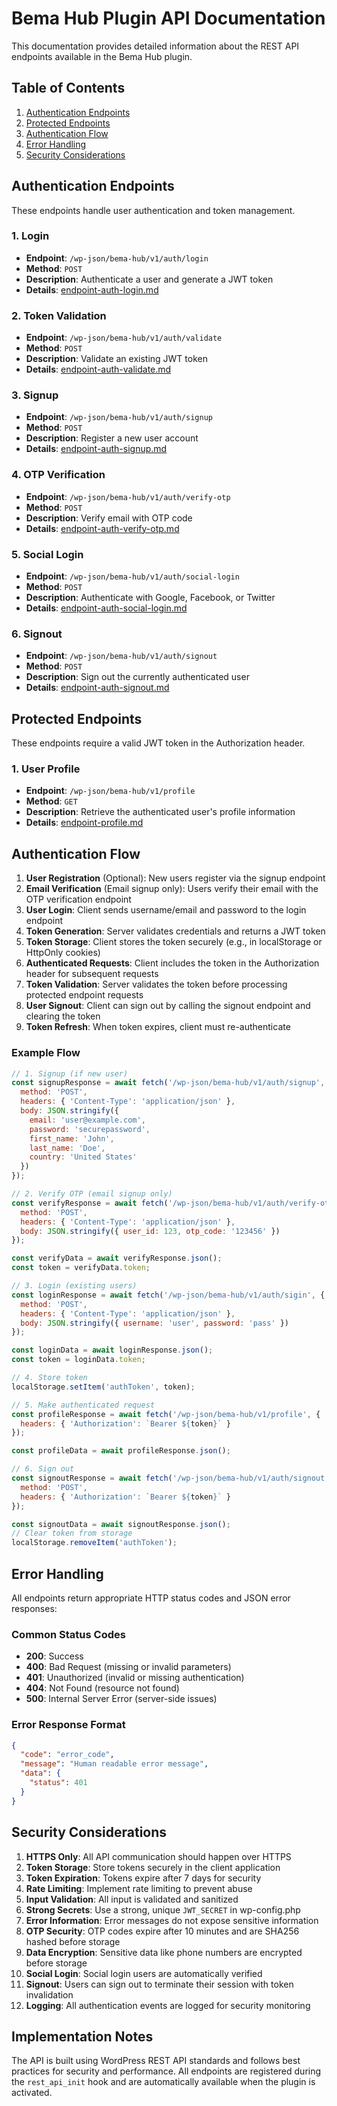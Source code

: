 # Bema Hub Plugin API Documentation

This documentation provides detailed information about the REST API endpoints available in the Bema Hub plugin.

## Table of Contents

1. [Authentication Endpoints](#authentication-endpoints)
2. [Protected Endpoints](#protected-endpoints)
3. [Authentication Flow](#authentication-flow)
4. [Error Handling](#error-handling)
5. [Security Considerations](#security-considerations)

## Authentication Endpoints

These endpoints handle user authentication and token management.

### 1. Login
- **Endpoint**: `/wp-json/bema-hub/v1/auth/login`
- **Method**: `POST`
- **Description**: Authenticate a user and generate a JWT token
- **Details**: [endpoint-auth-login.md](endpoint-auth-login.md)

### 2. Token Validation
- **Endpoint**: `/wp-json/bema-hub/v1/auth/validate`
- **Method**: `POST`
- **Description**: Validate an existing JWT token
- **Details**: [endpoint-auth-validate.md](endpoint-auth-validate.md)

### 3. Signup
- **Endpoint**: `/wp-json/bema-hub/v1/auth/signup`
- **Method**: `POST`
- **Description**: Register a new user account
- **Details**: [endpoint-auth-signup.md](endpoint-auth-signup.md)

### 4. OTP Verification
- **Endpoint**: `/wp-json/bema-hub/v1/auth/verify-otp`
- **Method**: `POST`
- **Description**: Verify email with OTP code
- **Details**: [endpoint-auth-verify-otp.md](endpoint-auth-verify-otp.md)

### 5. Social Login
- **Endpoint**: `/wp-json/bema-hub/v1/auth/social-login`
- **Method**: `POST`
- **Description**: Authenticate with Google, Facebook, or Twitter
- **Details**: [endpoint-auth-social-login.md](endpoint-auth-social-login.md)

### 6. Signout
- **Endpoint**: `/wp-json/bema-hub/v1/auth/signout`
- **Method**: `POST`
- **Description**: Sign out the currently authenticated user
- **Details**: [endpoint-auth-signout.md](endpoint-auth-signout.md)

## Protected Endpoints

These endpoints require a valid JWT token in the Authorization header.

### 1. User Profile
- **Endpoint**: `/wp-json/bema-hub/v1/profile`
- **Method**: `GET`
- **Description**: Retrieve the authenticated user's profile information
- **Details**: [endpoint-profile.md](endpoint-profile.md)

## Authentication Flow

1. **User Registration** (Optional): New users register via the signup endpoint
2. **Email Verification** (Email signup only): Users verify their email with the OTP verification endpoint
3. **User Login**: Client sends username/email and password to the login endpoint
4. **Token Generation**: Server validates credentials and returns a JWT token
5. **Token Storage**: Client stores the token securely (e.g., in localStorage or HttpOnly cookies)
6. **Authenticated Requests**: Client includes the token in the Authorization header for subsequent requests
7. **Token Validation**: Server validates the token before processing protected endpoint requests
8. **User Signout**: Client can sign out by calling the signout endpoint and clearing the token
9. **Token Refresh**: When token expires, client must re-authenticate

### Example Flow
```javascript
// 1. Signup (if new user)
const signupResponse = await fetch('/wp-json/bema-hub/v1/auth/signup', {
  method: 'POST',
  headers: { 'Content-Type': 'application/json' },
  body: JSON.stringify({ 
    email: 'user@example.com',
    password: 'securepassword',
    first_name: 'John',
    last_name: 'Doe',
    country: 'United States'
  })
});

// 2. Verify OTP (email signup only)
const verifyResponse = await fetch('/wp-json/bema-hub/v1/auth/verify-otp', {
  method: 'POST',
  headers: { 'Content-Type': 'application/json' },
  body: JSON.stringify({ user_id: 123, otp_code: '123456' })
});

const verifyData = await verifyResponse.json();
const token = verifyData.token;

// 3. Login (existing users)
const loginResponse = await fetch('/wp-json/bema-hub/v1/auth/sigin', {
  method: 'POST',
  headers: { 'Content-Type': 'application/json' },
  body: JSON.stringify({ username: 'user', password: 'pass' })
});

const loginData = await loginResponse.json();
const token = loginData.token;

// 4. Store token
localStorage.setItem('authToken', token);

// 5. Make authenticated request
const profileResponse = await fetch('/wp-json/bema-hub/v1/profile', {
  headers: { 'Authorization': `Bearer ${token}` }
});

const profileData = await profileResponse.json();

// 6. Sign out
const signoutResponse = await fetch('/wp-json/bema-hub/v1/auth/signout', {
  method: 'POST',
  headers: { 'Authorization': `Bearer ${token}` }
});

const signoutData = await signoutResponse.json();
// Clear token from storage
localStorage.removeItem('authToken');
```

## Error Handling

All endpoints return appropriate HTTP status codes and JSON error responses:

### Common Status Codes
- **200**: Success
- **400**: Bad Request (missing or invalid parameters)
- **401**: Unauthorized (invalid or missing authentication)
- **404**: Not Found (resource not found)
- **500**: Internal Server Error (server-side issues)

### Error Response Format
```json
{
  "code": "error_code",
  "message": "Human readable error message",
  "data": {
    "status": 401
  }
}
```

## Security Considerations

1. **HTTPS Only**: All API communication should happen over HTTPS
2. **Token Storage**: Store tokens securely in the client application
3. **Token Expiration**: Tokens expire after 7 days for security
4. **Rate Limiting**: Implement rate limiting to prevent abuse
5. **Input Validation**: All input is validated and sanitized
6. **Strong Secrets**: Use a strong, unique `JWT_SECRET` in wp-config.php
7. **Error Information**: Error messages do not expose sensitive information
8. **OTP Security**: OTP codes expire after 10 minutes and are SHA256 hashed before storage
9. **Data Encryption**: Sensitive data like phone numbers are encrypted before storage
10. **Social Login**: Social login users are automatically verified
11. **Signout**: Users can sign out to terminate their session with token invalidation
12. **Logging**: All authentication events are logged for security monitoring

## Implementation Notes

The API is built using WordPress REST API standards and follows best practices for security and performance. All endpoints are registered during the `rest_api_init` hook and are automatically available when the plugin is activated.